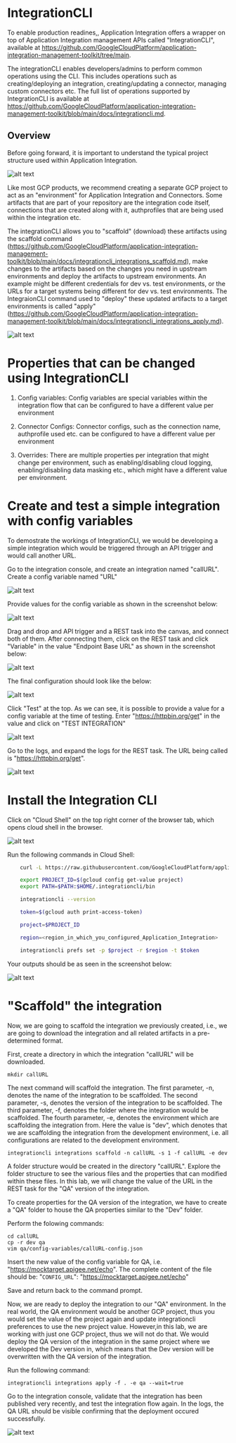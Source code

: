 # IntegrationCLI

To enable production readines,, Application Integration offers a wrapper on top of Application Integration management APIs called "IntegrationCLI", available at https://github.com/GoogleCloudPlatform/application-integration-management-toolkit/tree/main.

The integrationCLI enables developers/admins to perform common operations using the CLI. This includes operations such as creating/deploying an integration, creating/updating a connector, managing custom connectors etc. The full list of operations supported by IntegrationCLI is available at https://github.com/GoogleCloudPlatform/application-integration-management-toolkit/blob/main/docs/integrationcli.md.

## Overview

Before going forward, it is important to understand the typical project structure used within Application Integration.

![alt text](images/ProjectStructure.png)

Like most GCP products, we recommend creating a separate GCP project to act as an "environment" for Application Integration and Connectors. Some artifacts that are part of your repository are the integration code itself, connections that are created along with it, authprofiles that are being used within the integration etc.

The integrationCLI allows you to "scaffold" (download) these artifacts using the scaffold command (https://github.com/GoogleCloudPlatform/application-integration-management-toolkit/blob/main/docs/integrationcli_integrations_scaffold.md), make changes to the artifacts based on the changes you need in upstream environments and deploy the artifacts to upstream environments. An example might be different credentials for dev vs. test environments, or the URLs for a target systems being different for dev vs. test environments. The IntegraionCLI command used to "deploy" these updated artifacts to a target environments is called "apply" (https://github.com/GoogleCloudPlatform/application-integration-management-toolkit/blob/main/docs/integrationcli_integrations_apply.md). 

![alt text](images/ScaffoldandApply.png)

# Properties that can be changed using IntegrationCLI

1. Config variables: Config variables are special variables within the integration flow that can be configured to have a different value per environment

2. Connector Configs: Connector configs, such as the connection name, authprofile used etc. can be configured to have a different value per environment

3. Overrides: There are multiple properties per integration that might change per environment, such as enabling/disabling cloud logging, enabling/disabling data masking etc., which might have a different value per environment.

# Create and test a simple integration with config variables

To demostrate the workings of IntegrationCLI, we would be developing a simple integration which would be triggered through an API trigger and would call another URL.

Go to the integration console, and create an integration named "callURL". Create a config variable named "URL"

![alt text](images/CreateConfigVariable.png)

Provide values for the config variable as shown in the screenshot below:

![alt text](images/ConfigureConfigVariable.png)

Drag and drop and API trigger and a REST task into the canvas, and connect both of them. After connecting them, click on the REST task and click "Variable" in the value "Endpoint Base URL" as shown in the screenshot below:

![alt text](images/ConfigureURL.png)

The final configuration should look like the below:

![alt text](images/URLConfigured.png)

Click "Test" at the top.
As we can see, it is possible to provide a value for a config variable at the time of testing. Enter "https://httpbin.org/get" in the value and click on "TEST INTEGRATION"

![alt text](images/TestIntegration.png)

Go to the logs, and expand the logs for the REST task. The URL being called is "https://httpbin.org/get".

![alt text](images/TestResults.png)


# Install the Integration CLI

Click on "Cloud Shell" on the top right corner of the browser tab, which opens cloud shell in the browser.

![alt text](images/OpenCloudShell.png)

Run the following commands in Cloud Shell:

```sh
    curl -L https://raw.githubusercontent.com/GoogleCloudPlatform/application-integration-management-toolkit/main/downloadLatest.sh | sh -

    export PROJECT_ID=$(gcloud config get-value project)
    export PATH=$PATH:$HOME/.integrationcli/bin 

    integrationcli --version

    token=$(gcloud auth print-access-token)

    project=$PROJECT_ID

    region=<region_in_which_you_configured_Application_Integration>

    integrationcli prefs set -p $project -r $region -t $token 
```

Your outputs should be as seen in the screenshot below:

![alt text](images/integrationcliinstall.png)

# "Scaffold" the integration

Now, we are going to scaffold the integration we previously created, i.e., we are going to download the integration and all related artifacts in a pre-determined format.

First, create a directory in which the integration "callURL" will be downloaded.

``` 
mkdir callURL
```

The next command will scaffold the integration. The first parameter, -n, denotes the name of the integration to be scaffolded. The second parameter, -s, denotes the version of the integration to be scaffolded. The third parameter, -f, denotes the folder where the integration would be scaffolded. The fourth parameter, -e, denotes the environment which are scaffolding the integration from. Here the value is "dev", which denotes that we are scaffolding the integration from the development environment, i.e. all configurations are related to the development environment.

```
integrationcli integrations scaffold -n callURL -s 1 -f callURL -e dev
```

A folder structure would be created in the directory "callURL". Explore the folder structure to see the various files and the properties that can modified within these files. In this lab, we will change the value of the URL in the REST task for the "QA" version of the integration.

To create properties for the QA version of the integration, we have to create a "QA" folder to house the QA properties similar to the "Dev" folder.

Perform the folowing commands:
```
cd callURL
cp -r dev qa
vim qa/config-variables/callURL-config.json
```

Insert the new value of the config variable for QA, i.e. "https://mocktarget.apigee.net/echo". The complete content of the file should be: "`CONFIG_URL`": "https://mocktarget.apigee.net/echo"

Save and return back to the command prompt. 

Now, we are ready to deploy the integration to our "QA" environment. In the real world, the QA environment would be another GCP project, thus you would set the value of the project again and update integrationcli preferences to use the new project value. However,in this lab, we are working with just one GCP project, thus we will not do that. We would deploy the QA version of the integration in the same project where we developed the Dev version in, which means that the Dev version will be overwritten with the QA version of the integration. 

Run the following command:
```
integrationcli integrations apply -f . -e qa --wait=true
```

Go to the integration console, validate that the integration has been published very recently, and test the integration flow again. In the logs, the QA URL should be visible confirming that the deployment occured successfully.

![alt text](images/QATesting.png)